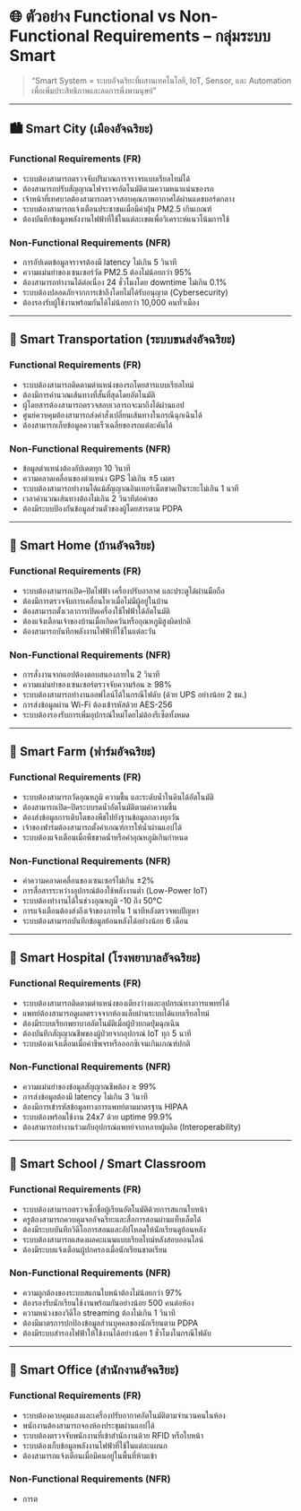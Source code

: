 # 🌐 ตัวอย่าง Functional vs Non-Functional Requirements – กลุ่มระบบ Smart

> “Smart System = ระบบอัจฉริยะที่ผสานเทคโนโลยี, IoT, Sensor, และ Automation  
> เพื่อเพิ่มประสิทธิภาพและลดการพึ่งพามนุษย์”

---

## 🏙️ Smart City (เมืองอัจฉริยะ)

### Functional Requirements (FR)
- ระบบต้องสามารถตรวจจับปริมาณการจราจรแบบเรียลไทม์ได้  
- ต้องสามารถปรับสัญญาณไฟจราจรอัตโนมัติตามความหนาแน่นของรถ  
- เจ้าหน้าที่เทศบาลต้องสามารถตรวจสอบคุณภาพอากาศได้ผ่านแดชบอร์ดกลาง  
- ระบบต้องสามารถแจ้งเตือนประชาชนเมื่อมีค่าฝุ่น PM2.5 เกินเกณฑ์  
- ต้องบันทึกข้อมูลพลังงานไฟฟ้าที่ใช้ในแต่ละเขตเพื่อวิเคราะห์แนวโน้มการใช้  

### Non-Functional Requirements (NFR)
- การอัปเดตข้อมูลจราจรต้องมี latency ไม่เกิน 5 วินาที  
- ความแม่นยำของเซนเซอร์วัด PM2.5 ต้องไม่น้อยกว่า 95%  
- ต้องสามารถทำงานได้ต่อเนื่อง 24 ชั่วโมงโดย downtime ไม่เกิน 0.1%  
- ระบบต้องปลอดภัยจากการเข้าถึงโดยไม่ได้รับอนุญาต (Cybersecurity)  
- ต้องรองรับผู้ใช้งานพร้อมกันได้ไม่น้อยกว่า 10,000 คนทั่วเมือง  

---

## 🚗 Smart Transportation (ระบบขนส่งอัจฉริยะ)

### Functional Requirements (FR)
- ระบบต้องสามารถติดตามตำแหน่งของรถโดยสารแบบเรียลไทม์  
- ต้องมีการคำนวณเส้นทางที่สั้นที่สุดโดยอัตโนมัติ  
- ผู้โดยสารต้องสามารถตรวจสอบเวลารถจะมาถึงได้ผ่านแอป  
- ศูนย์ควบคุมต้องสามารถส่งคำสั่งเปลี่ยนเส้นทางในกรณีฉุกเฉินได้  
- ต้องสามารถเก็บข้อมูลความเร็วเฉลี่ยของรถแต่ละคันได้  

### Non-Functional Requirements (NFR)
- ข้อมูลตำแหน่งต้องอัปเดตทุก 10 วินาที  
- ความคลาดเคลื่อนของตำแหน่ง GPS ไม่เกิน ±5 เมตร  
- ระบบต้องสามารถทำงานได้แม้สัญญาณอินเทอร์เน็ตขาดเป็นระยะไม่เกิน 1 นาที  
- เวลาคำนวณเส้นทางต้องไม่เกิน 2 วินาทีต่อคำขอ  
- ต้องมีระบบป้องกันข้อมูลส่วนตัวของผู้โดยสารตาม PDPA  

---

## 🏡 Smart Home (บ้านอัจฉริยะ)

### Functional Requirements (FR)
- ระบบต้องสามารถเปิด–ปิดไฟฟ้า เครื่องปรับอากาศ และประตูได้ผ่านมือถือ  
- ต้องมีการตรวจจับการเคลื่อนไหวเมื่อไม่มีผู้อยู่ในบ้าน  
- ต้องสามารถตั้งเวลาการเปิดเครื่องใช้ไฟฟ้าได้อัตโนมัติ  
- ต้องแจ้งเตือนเจ้าของบ้านเมื่อเกิดควันหรืออุณหภูมิสูงผิดปกติ  
- ต้องสามารถบันทึกพลังงานไฟฟ้าที่ใช้ในแต่ละวัน  

### Non-Functional Requirements (NFR)
- การสั่งงานจากแอปต้องตอบสนองภายใน 2 วินาที  
- ความแม่นยำของเซนเซอร์ตรวจจับความร้อน ≥ 98%  
- ระบบต้องสามารถทำงานออฟไลน์ได้ในกรณีไฟดับ (ด้วย UPS อย่างน้อย 2 ชม.)  
- การส่งข้อมูลผ่าน Wi-Fi ต้องเข้ารหัสด้วย AES-256  
- ระบบต้องรองรับการเพิ่มอุปกรณ์ใหม่โดยไม่ต้องรีเซ็ตทั้งหมด  

---

## 🌾 Smart Farm (ฟาร์มอัจฉริยะ)

### Functional Requirements (FR)
- ระบบต้องสามารถวัดอุณหภูมิ ความชื้น และระดับน้ำในดินได้อัตโนมัติ  
- ต้องสามารถเปิด–ปิดระบบรดน้ำอัตโนมัติตามค่าความชื้น  
- ต้องส่งข้อมูลการเติบโตของพืชไปยังฐานข้อมูลกลางทุกวัน  
- เจ้าของฟาร์มต้องสามารถตั้งค่าเกณฑ์การให้น้ำผ่านแอปได้  
- ระบบต้องแจ้งเตือนเมื่อพืชขาดน้ำหรือค่าอุณหภูมิเกินกำหนด  

### Non-Functional Requirements (NFR)
- ค่าความคลาดเคลื่อนของเซนเซอร์ไม่เกิน ±2%  
- การสื่อสารระหว่างอุปกรณ์ต้องใช้พลังงานต่ำ (Low-Power IoT)  
- ระบบต้องทำงานได้ในช่วงอุณหภูมิ -10 ถึง 50°C  
- การแจ้งเตือนต้องส่งถึงเจ้าของภายใน 1 นาทีหลังตรวจพบปัญหา  
- ระบบต้องสามารถบันทึกข้อมูลย้อนหลังได้อย่างน้อย 6 เดือน  

---

## 🏥 Smart Hospital (โรงพยาบาลอัจฉริยะ)

### Functional Requirements (FR)
- ระบบต้องสามารถติดตามตำแหน่งของเตียงว่างและอุปกรณ์ทางการแพทย์ได้  
- แพทย์ต้องสามารถดูผลตรวจจากห้องแล็บผ่านระบบได้แบบเรียลไทม์  
- ต้องมีระบบเรียกพยาบาลอัตโนมัติเมื่อผู้ป่วยกดปุ่มฉุกเฉิน  
- ต้องบันทึกสัญญาณชีพของผู้ป่วยจากอุปกรณ์ IoT ทุก 5 นาที  
- ระบบต้องแจ้งเตือนเมื่อค่าชีพจรหรือออกซิเจนเกินเกณฑ์ปกติ  

### Non-Functional Requirements (NFR)
- ความแม่นยำของข้อมูลสัญญาณชีพต้อง ≥ 99%  
- การส่งข้อมูลต้องมี latency ไม่เกิน 3 วินาที  
- ต้องมีการเข้ารหัสข้อมูลทางการแพทย์ตามมาตรฐาน HIPAA  
- ระบบต้องพร้อมใช้งาน 24x7 ด้วย uptime 99.9%  
- ต้องสามารถทำงานร่วมกับอุปกรณ์แพทย์จากหลายผู้ผลิต (Interoperability)  

---

## 🏫 Smart School / Smart Classroom

### Functional Requirements (FR)
- ระบบต้องสามารถตรวจเช็กชื่อผู้เรียนอัตโนมัติด้วยการสแกนใบหน้า  
- ครูต้องสามารถควบคุมจออัจฉริยะและสื่อการสอนผ่านแท็บเล็ตได้  
- ต้องมีระบบบันทึกวิดีโอการสอนและอัปโหลดให้นักเรียนดูย้อนหลัง  
- ระบบต้องสามารถแสดงผลคะแนนแบบเรียลไทม์หลังสอบออนไลน์  
- ต้องมีระบบแจ้งเตือนผู้ปกครองเมื่อนักเรียนขาดเรียน  

### Non-Functional Requirements (NFR)
- ความถูกต้องของระบบสแกนใบหน้าต้องไม่น้อยกว่า 97%  
- ต้องรองรับนักเรียนใช้งานพร้อมกันอย่างน้อย 500 คนต่อห้อง  
- ความหน่วงของวิดีโอ streaming ต้องไม่เกิน 1 วินาที  
- ต้องมีมาตรการปกป้องข้อมูลส่วนบุคคลของนักเรียนตาม PDPA  
- ต้องมีระบบสำรองไฟฟ้าให้ใช้งานได้อย่างน้อย 1 ชั่วโมงในกรณีไฟดับ  

---

## 🏢 Smart Office (สำนักงานอัจฉริยะ)

### Functional Requirements (FR)
- ระบบต้องควบคุมแสงและเครื่องปรับอากาศอัตโนมัติตามจำนวนคนในห้อง  
- พนักงานต้องสามารถจองห้องประชุมผ่านแอปได้  
- ระบบต้องตรวจจับพนักงานที่เข้าสำนักงานด้วย RFID หรือใบหน้า  
- ระบบต้องเก็บข้อมูลพลังงานไฟฟ้าที่ใช้ในแต่ละแผนก  
- ต้องสามารถแจ้งเตือนเมื่อมีคนอยู่ในพื้นที่ห้ามเข้า  

### Non-Functional Requirements (NFR)
- การต
